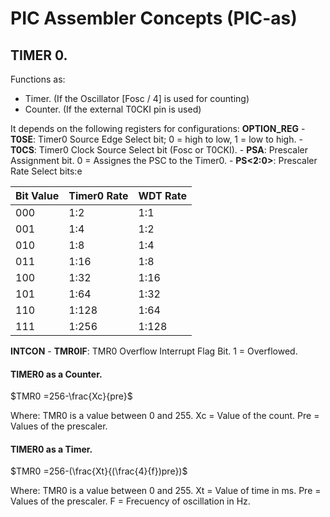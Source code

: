 # PIC Assembler Concepts (PIC-as)
## TIMER 0.
Functions as:
+ Timer. (If the Oscillator [Fosc / 4] is used for counting)
+ Counter. (If the external T0CKI pin is used)

It depends on the following registers for configurations:
<b>OPTION_REG</b>
    - <b>T0SE</b>: Timer0 Source Edge Select bit; 0 = high to low, 1 = low to high.
    - <b>T0CS</b>: Timer0 Clock Source Select bit (Fosc or T0CKI).
    - <b>PSA</b>: Prescaler Assignment bit. 0 = Assignes the PSC to the Timer0.
    - <b>PS<2:0></B>: Prescaler Rate Select bits:e

| Bit Value |  Timer0 Rate  |  WDT Rate |
|-----------|---------------|-----------|
|    000    |      1:2      |    1:1    |
|    001    |      1:4      |    1:2    |
|    010    |      1:8      |    1:4    |
|    011    |      1:16     |    1:8    |
|    100    |      1:32     |    1:16   |
|    101    |      1:64     |    1:32   |
|    110    |      1:128    |    1:64   |
|    111    |      1:256    |    1:128  |

<b>INTCON</b>
    - <b>TMR0IF</b>: TMR0 Overflow Interrupt Flag Bit. 1 = Overflowed.

#### TIMER0 as a Counter.

$TMR0 =256-\frac{Xc}{pre}$

Where: 
TMR0 is a value between 0 and 255.
Xc = Value of the count.
Pre = Values of the prescaler.

#### TIMER0 as a Timer.

$TMR0 =256-(\frac{Xt}{(\frac{4}{f})pre})$

Where: 
TMR0 is a value between 0 and 255.
Xt = Value of time in ms.
Pre = Values of the prescaler.
F = Frecuency of oscillation in Hz.